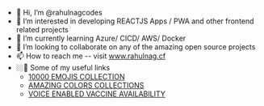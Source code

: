 - 👋 Hi, I’m @rahulnagcodes
- 👀 I’m interested in developing REACTJS Apps / PWA and other frontend related projects
- 🌱 I’m currently learning Azure/ CICD/ AWS/ Docker
- 💞️ I’m looking to collaborate on any of the amazing open source projects
- 📫 How to reach me -- visit www.rahulnag.cf
- 🏼‍🚀 Some of my useful links
  - [10000 EMOJIS COLLECTION](https://www.myemoji.ml/)
  - [AMAZING COLORS COLLECTIONS](http://colorscube.ml/)
  - [VOICE ENABLED VACCINE AVAILABILITY](https://searchvaccine.netlify.app/)
